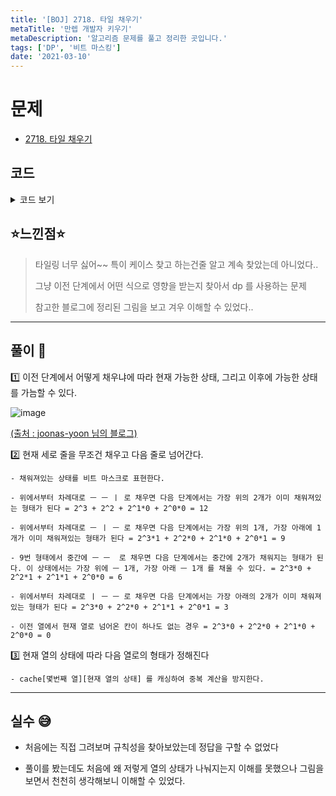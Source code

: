 ```yaml
---
title: '[BOJ] 2718. 타일 채우기'
metaTitle: '만렙 개발자 키우기'
metaDescription: '알고리즘 문제를 풀고 정리한 곳입니다.'
tags: ['DP', '비트 마스킹']
date: '2021-03-10'
---
```


# 문제
- [2718. 타일 채우기](https://www.acmicpc.net/problem/2718)

## 코드

<details><summary> 코드 보기 </summary>

``` java
import java.util.Arrays;
import java.util.Scanner;

public class Q2718 {
    static int cache[][] = new int[501][13];

    public static void main(String[] args) {
        int tc;
        Scanner sc = new Scanner(System.in);
        tc = sc.nextInt();
        for (int i = 0; i < 501; i++)
            Arrays.fill(cache[i], -987654321);

        while(tc-- > 0){
            int n = sc.nextInt();
            System.out.println(solution(n, 0));
        }
    }

    private static int solution(int n, int state) {
        if(n < 0) return 0;
        if(n < 1) return state == 0 ? 1 : 0;
        if(cache[n][state] != -987654321)
            return cache[n][state];

        int ret = 0;

        if(state == 0){ // 이전 단계에서 넘어온 부분이 없음
            ret += solution(n - 1, 0); // 2 * 1 2개
            ret += solution(n - 1, 3); // 위에 2 * 1 1개, 아래 1 * 2 2개
            ret += solution(n - 1, 9); // 위에 1 * 2 1개, 중간에 2 * 1 1개, 아래에 1 * 2 1개
            ret += solution(n - 1, 12); // 위에 1 * 2 2개, 아래 2 * 1 1개
            ret += solution(n - 2, 0); // 1 * 2 4개
        }
        else if(state == 3){ // 이전 단계에서 삐져나온 부분이 아래에서 2개
            ret += solution(n - 1, 0);
            ret += solution(n - 1, 12);
        }
        else if(state == 6){ // 이전 단계에서 삐져나온 부분이 중간에 2개
            ret += solution(n - 1, 9);
        }
        else if(state == 9){ // 이전 단계에서 삐져나온 부분이 위에서 1개, 아래에서 1개
            ret += solution(n - 1, 0);
            ret += solution(n - 1, 6);
        }
        else if(state == 12){ // 이전 단계에서 삐져나온 부분이 위에서 2개
            ret += solution(n - 1, 0);
            ret += solution(n - 1, 3);
        }
        return cache[n][state] = ret;
    }
}
```

</details>

## ⭐️느낀점⭐️
> 타일링 너무 싫어~~ 특이 케이스 찾고 하는건줄 알고 계속 찾았는데 아니었다..
>
> 그냥 이전 단계에서 어떤 식으로 영향을 받는지 찾아서 dp 를 사용하는 문제
>
> 참고한 블로그에 정리된 그림을 보고 겨우 이해할 수 있었다..

<hr/>

## 풀이 📣

1️⃣ 이전 단계에서 어떻게 채우냐에 따라 현재 가능한 상태, 그리고 이후에 가능한 상태를 가늠할 수 있다.

![image](https://user-images.githubusercontent.com/51476083/110210969-b71afe00-7ed7-11eb-9a10-3dff86737375.png)

[(출처 : joonas-yoon 님의 블로그)](http://joonas-yoon.blogspot.com/2016/03/2718.html)


2️⃣ 현재 세로 줄을 무조건 채우고 다음 줄로 넘어간다.

    - 채워져있는 상태를 비트 마스크로 표현한다.

    - 위에서부터 차례대로 ㅡ ㅡ ㅣ 로 채우면 다음 단계에서는 가장 위의 2개가 이미 채워져있는 형태가 된다 = 2^3 + 2^2 + 2^1*0 + 2^0*0 = 12

    - 위에서부터 차례대로 ㅡ ㅣ ㅡ 로 채우면 다음 단계에서는 가장 위의 1개, 가장 아래에 1개가 이미 채워져있는 형태가 된다 = 2^3*1 + 2^2*0 + 2^1*0 + 2^0*1 = 9

    - 9번 형태에서 중간에 ㅡ ㅡ  로 채우면 다음 단계에서는 중간에 2개가 채워지는 형태가 된다. 이 상태에서는 가장 위에 ㅡ 1개, 가장 아래 ㅡ 1개 를 채울 수 있다. = 2^3*0 + 2^2*1 + 2^1*1 + 2^0*0 = 6

    - 위에서부터 차례대로 ㅣ ㅡ ㅡ 로 채우면 다음 단계에서는 가장 아래의 2개가 이미 채워져있는 형태가 된다 = 2^3*0 + 2^2*0 + 2^1*1 + 2^0*1 = 3

    - 이전 열에서 현재 열로 넘어온 칸이 하나도 없는 경우 = 2^3*0 + 2^2*0 + 2^1*0 + 2^0*0 = 0


3️⃣ 현재 열의 상태에 따라 다음 열로의 형태가 정해진다

    - cache[몇번째 열][현재 열의 상태] 를 캐싱하여 중복 계산을 방지한다.

<hr/>

## 실수 😅

- 처음에는 직접 그려보며 규칙성을 찾아보았는데 정답을 구할 수 없었다

- 풀이를 봤는데도 처음에 왜 저렇게 열의 상태가 나눠지는지 이해를 못했으나 그림을 보면서 천천히 생각해보니 이해할 수 있었다.
